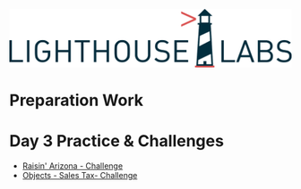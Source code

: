 ![](images/lighthouselabs-logo.png)
# Preparation Work 
# Day 3 Practice & Challenges
- [Raisin' Arizona - Challenge](https://github.com/79manuel/lighthouse-js-fundamentals/blob/master/Day%203/raisins.js)
- [Objects - Sales Tax- Challenge](https://github.com/79manuel/lighthouse-js-fundamentals/blob/master/Day%203/sales.js)

